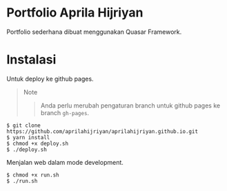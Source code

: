 Portfolio Aprila Hijriyan
=====

Portfolio sederhana dibuat menggunakan Quasar Framework.

Instalasi
=====

Untuk deploy ke github pages.

> Note
>> Anda perlu merubah pengaturan branch untuk github pages ke branch ``gh-pages``.

```
$ git clone https://github.com/aprilahijriyan/aprilahijriyan.github.io.git
$ yarn install
$ chmod +x deploy.sh
$ ./deploy.sh
```

Menjalan web dalam mode development.

```
$ chmod +x run.sh
$ ./run.sh
```
